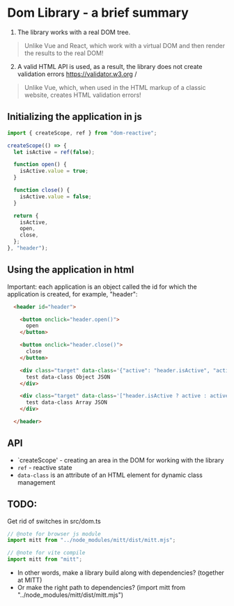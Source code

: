 # Dom Library - a brief summary
1. The library works with a real DOM tree.
> Unlike Vue and React, which work with a virtual DOM and then render the results to the real DOM!
2. A valid HTML API is used, as a result, the library does not create validation errors https://validator.w3.org /
> Unlike Vue, which, when used in the HTML markup of a classic website, creates HTML validation errors!



## Initializing the application in js
```js
import { createScope, ref } from "dom-reactive";

createScope(() => {
  let isActive = ref(false);

  function open() {
    isActive.value = true;
  }

  function close() {
    isActive.value = false;
  }

  return {
    isActive,
    open,
    close,
  };
}, "header");

```



## Using the application in html
Important: each application is an object called the id for which the application is created, for example, "header":
```html
  <header id="header">

    <button onclick="header.open()">
      open
    </button>

    <button onclick="header.close()">
      close
    </button>

    <div class="target" data-class='{"active": "header.isActive", "active-not": "!header.isActive"}'>
      test data-class Object JSON
    </div>

    <div class="target" data-class='["header.isActive ? active : active-not", "!header.isActive ? test-not : test"]'>
      test data-class Array JSON
    </div>

  </header>
```



## API
* `createScope' - creating an area in the DOM for working with the library
* `ref` - reactive state
* `data-class` is an attribute of an HTML element for dynamic class management



## TODO:
Get rid of switches in src/dom.ts

```ts
// @note for browser js module
import mitt from "../node_modules/mitt/dist/mitt.mjs";

// @note for vite compile
import mitt from "mitt";
```
* In other words, make a library build along with dependencies? (together at MITT)   
* Or make the right path to dependencies? (import mitt from "../node_modules/mitt/dist/mitt.mjs")   
